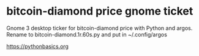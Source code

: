 # bitcoin-diamond price gnome ticket 

Gnome 3 desktop ticker for bitcoin-diamond price with Python and argos. Rename to bitcoin-diamond.1r.60s.py and put in ~/.config/argos

https://pythonbasics.org
